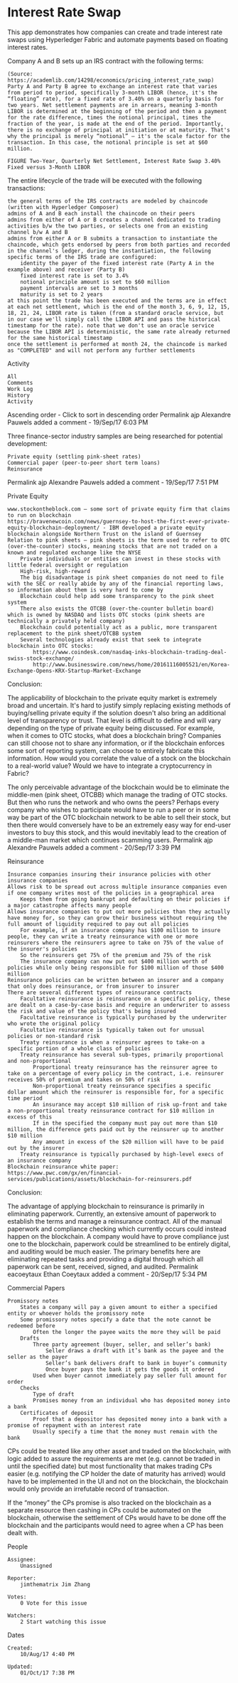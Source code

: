 # Interest Rate Swap

This app demonstrates how companies can create and trade interest rate swaps using Hyperledger Fabric and automate payments based on floating interest rates.

Company A and B sets up an IRS contract with the following terms:

    (Source: https://academlib.com/14298/economics/pricing_interest_rate_swap)
    Party A and Party B agree to exchange an interest rate that varies from period to period, specifically 3-month LIBOR (hence, it's the “floating” rate), for a fixed rate of 3.40% on a quarterly basis for two years. Net settlement payments are in arrears, meaning 3-month LIBOR is determined at the beginning of the period and then a payment for the rate difference, times the notional principal, times the fraction of the year, is made at the end of the period. Importantly, there is no exchange of principal at initiation or at maturity. That's why the principal is merely “notional” – it's the scale factor for the transaction. In this case, the notional principle is set at $60 million.

    FIGURE Two-Year, Quarterly Net Settlement, Interest Rate Swap 3.40% Fixed versus 3-Month LIBOR

The entire lifecycle of the trade will be executed with the following transactions:

    the general terms of the IRS contracts are modeled by chaincode (written with Hyperledger Composer)
    admins of A and B each install the chaincode on their peers
    admins from either of A or B creates a channel dedicated to trading activities b/w the two parties, or selects one from an existing channel b/w A and B
    admins from either A or B submits a transaction to instantiate the chaincode, which gets endorsed by peers from both parties and recorded in the channel's ledger, during the instantiation, the following specific terms of the IRS trade are configured:
        identity the payer of the fixed interest rate (Party A in the example above) and receiver (Party B)
        fixed interest rate is set to 3.4%
        notional principle amount is set to $60 million
        payment intervals are set to 3 months
        maturity is set to 2 years
    at this point the trade has been executed and the terms are in effect
    at each net settlement, which is the end of the month 3, 6, 9, 12, 15, 18, 21, 24, LIBOR rate is taken (from a standard oracle service, but in our case we'll simply call the LIBOR API and pass the historical timestamp for the rate). note that we don't use an oracle service because the LIBOR API is deterministic, the same rate already returned for the same historical timestamp
    once the settlement is performed at month 24, the chaincode is marked as "COMPLETED" and will not perform any further settlements

Activity

    All
    Comments
    Work Log
    History
    Activity

Ascending order - Click to sort in descending order
Permalink
ajp Alexandre Pauwels added a comment - 19/Sep/17 6:03 PM

Three finance-sector industry samples are being researched for potential development:

    Private equity (settling pink-sheet rates)
    Commercial paper (peer-to-peer short term loans)
    Reinsurance

Permalink
ajp Alexandre Pauwels added a comment - 19/Sep/17 7:51 PM

Private Equity

    www.stockontheblock.com – some sort of private equity firm that claims to run on blockchain
    https://bravenewcoin.com/news/guernsey-to-host-the-first-ever-private-equity-blockchain-deployment/ - IBM developed a private equity blockchain alongside Northern Trust on the island of Guernsey
    Relation to pink sheets – pink sheets is the term used to refer to OTC (over-the-counter) stocks, meaning stocks that are not traded on a known and regulated exchange like the NYSE
        Private individuals or entities can invest in these stocks with little federal oversight or regulation
        High-risk, high-reward
        The big disadvantage is pink sheet companies do not need to file with the SEC or really abide by any of the financial reporting laws, so information about them is very hard to come by
        Blockchain could help add some transparency to the pink sheet system
        There also exists the OTCBB (over-the-counter bulletin board) which is owned by NASDAQ and lists OTC stocks (pink sheets are technically a privately held company)
        Blockchain could potentially act as a public, more transparent replacement to the pink sheet/OTCBB system
        Several technologies already exist that seek to integrate blockchain into OTC stocks:
            https://www.coindesk.com/nasdaq-inks-blockchain-trading-deal-swiss-stock-exchange/
            http://www.businesswire.com/news/home/20161116005521/en/Korea-Exchange-Opens-KRX-Startup-Market-Exchange

 

Conclusion:

The applicability of blockchain to the private equity market is extremely broad and uncertain. It's hard to justify simply replacing existing methods of buying/selling private equity if the solution doesn't also bring an additional level of transparency or trust. That level is difficult to define and will vary depending on the type of private equity being discussed. For example, when it comes to OTC stocks, what does a blockchain bring? Companies can still choose not to share any information, or if the blockchain enforces some sort of reporting system, can choose to entirely fabricate this information. How would you correlate the value of a stock on the blockchain to a real-world value? Would we have to integrate a cryptocurrency in Fabric?

The only perceivable advantage of the blockchain would be to eliminate the middle-men (pink sheet, OTCBB) which manage the trading of OTC stocks. But then who runs the network and who owns the peers? Perhaps every company who wishes to participate would have to run a peer or in some way be part of the OTC blockchain network to be able to sell their stock, but then there would conversely have to be an extremely easy way for end-user investors to buy this stock, and this would inevitably lead to the creation of a middle-man market which continues scamming users.
Permalink
ajp Alexandre Pauwels added a comment - 20/Sep/17 3:39 PM

Reinsurance

    Insurance companies insuring their insurance policies with other insurance companies
    Allows risk to be spread out across multiple insurance companies even if one company writes most of the policies in a geographical area
        Keeps them from going bankrupt and defaulting on their policies if a major catastrophe affects many people
    Allows insurance companies to put out more policies than they actually have money for, so they can grow their business without requiring the full amount of liquidity required to pay out all policies
        For example, if an insurance company has $100 million to insure people, they can write a treaty reinsurance with one or more reinsurers where the reinsurers agree to take on 75% of the value of the insurer's policies
        So the reinsurers get 75% of the premium and 75% of the risk
        The insurance company can now put out $400 million worth of policies while only being responsible for $100 million of those $400 million
    Reinsurance policies can be written between an insurer and a company that only does reinsurance, or from insurer to insurer
    There are several different types of reinsurance contracts
        Facultative reinsurance is reinsurance on a specific policy, these are dealt on a case-by-case basis and require an underwriter to assess the risk and value of the policy that's being insured
        Facultative reinsurance is typically purchased by the underwriter who wrote the original policy
        Facultative reinsurance is typically taken out for unusual policies or non-standard risk
        Treaty reinsurance is when a reinsurer agrees to take-on a specific portion of a whole class of policies
        Treaty reinsurance has several sub-types, primarily proportional and non-proportional
            Proportional treaty reinsurance has the reinsurer agree to take on a percentage of every policy in the contract, i.e. reinsurer receives 50% of premium and takes on 50% of risk
            Non-proportional treaty reinsurance specifies a specific dollar amount which the reinsurer is responsible for, for a specific time period
            An insurance may accept $10 million of risk up-front and take a non-proportional treaty reinsurance contract for $10 million in excess of this
            If in the specified the company must pay out more than $10 million, the difference gets paid out by the reinsurer up to another $10 million
            Any amount in excess of the $20 million will have to be paid out by the insurer
        Treaty reinsurance is typically purchased by high-level execs of an insurance company
    Blockchain reinsurance white paper: https://www.pwc.com/gx/en/financial-services/publications/assets/blockchain-for-reinsurers.pdf

 

Conclusion:

The advantage of applying blockchain to reinsurance is primarily in eliminating paperwork. Currently, an extensive amount of paperwork to establish the terms and manage a reinsurance contract. All of the manual paperwork and compliance checking which currently occurs could instead happen on the blockchain. A company would have to prove compliance just one to the blockchain, paperwork could be streamlined to be entirely digital, and auditing would be much easier. The primary benefits here are eliminating repeated tasks and providing a digital through which all paperwork can be sent, received, signed, and audited.
Permalink
eacoeytaux Ethan Coeytaux added a comment - 20/Sep/17 5:34 PM

Commercial Papers

    Promissory notes
        States a company will pay a given amount to either a specified entity or whoever holds the promissory note
        Some promissory notes specify a date that the note cannot be redeemed before
            Often the longer the payee waits the more they will be paid
        Drafts
            Three party agreement (buyer, seller, and seller’s bank)
                Seller draws a draft with it’s bank as the payee and the seller as the payer
                Seller’s bank delivers draft to bank in buyer’s community
                Once buyer pays the bank it gets the goods it ordered
            Used when buyer cannot immediately pay seller full amount for order
        Checks
            Type of draft
            Promises money from an individual who has deposited money into a bank
        Certificates of deposit
            Proof that a depositor has deposited money into a bank with a promise of repayment with an interest rate
            Usually specify a time that the money must remain with the bank

CPs could be treated like any other asset and traded on the blockchain, with logic added to assure the requirements are met (e.g. cannot be traded in until the specified date) but most functionality that makes trading CPs easier (e.g. notifying the CP holder the date of maturity has arrived) would have to be implemented in the UI and not on the blockchain, the blockchain would only provide an irrefutable record of transaction.

If the “money” the CPs promise is also tracked on the blockchain as a separate resource then cashing in CPs could be automated on the blockchain, otherwise the settlement of CPs would have to be done off the blockchain and the participants would need to agree when a CP has been dealt with.

People

    Assignee:
        Unassigned 

    Reporter:
        jimthematrix Jim Zhang 

    Votes:
        0 Vote for this issue 

    Watchers:
        2 Start watching this issue 

Dates

    Created:
        10/Aug/17 4:40 PM 

    Updated:
        01/Oct/17 7:38 PM 

